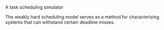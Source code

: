 A task scheduling simulator

The weakly hard scheduling model serves as a method for characterizing systems that can withstand certain deadline misses. 
